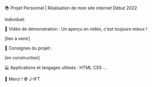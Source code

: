 📚 Projet Personnel | Réalisation de mon site internet
Début 2022

Individuel

📎 Vidéo de démonstration :
Un aperçu en vidéo, c'est toujours mieux !

[lien à venir]

📌 Consignes du projet :

[en construction]


💻 Applications et langages utilisés :
HTML
CSS
...


🌸 Merci !
© J-IFT
